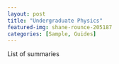 ```yaml
---
layout: post
title: "Undergraduate Physics"
featured-img: shane-rounce-205187
categories: [Sample, Guides]
---
```


List of summaries
